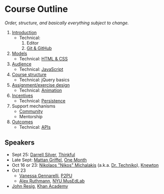 # Course Outline

*Order, structure, and basically everything subject to change.*

1. [Introduction](topics/introduction.md)
    * Technical:
        1. Editor
        1. [Git & GitHub](topics/github.md)
1. [Models](topics/models.md)
    * Technical: [HTML & CSS](topics/html.md)
1. [Audience](topics/audience.md)
    * Technical: [JavaScript](topics/javascript.md)
1. [Course structure](topics/course_structure.md)
    * Technical: jQuery basics
1. [Assignment/exercise design](assignment_design.md)
    * Technical: [Animation](topics/animation.md)
1. [Incentives](topics/incentives.md)
    * Technical: [Persistence](topics/persistence.md)
1. Support mechanisms
    * [Community](topics/community.md)
    * Mentorship
1. [Outcomes](topics/outcomes.md)
    * Technical: [APIs](topics/apis.md)

## Speakers

* Sept 25: [Darrell Silver](http://darrellsilver.com/), [Thinkful](http://www.thinkful.com/)
* Late Sept: [Mattan Griffel](http://about.me/mattangriffel), [One Month](https://onemonth.com/)
* Oct 16 or 23: [Nikolaos "Nikos" Michalakis](http://www.linkedin.com/pub/nikolaos-michalakis/1/40b/3b0) (a.k.a. [Dr. Techniko](http://drtechniko.com/)), [Knewton](http://www.knewton.com/)
* Oct 23
    * [Vanessa Gennarelli](http://mozzadrella.me/), [P2PU](https://p2pu.org/)
    * [Alex Ruthmann](http://www.alexruthmann.com/), [NYU MusEdLab](http://www.experiencingaudio.org/)
* [John Resig](http://ejohn.org/), [Khan Academy](https://www.khanacademy.org/)
